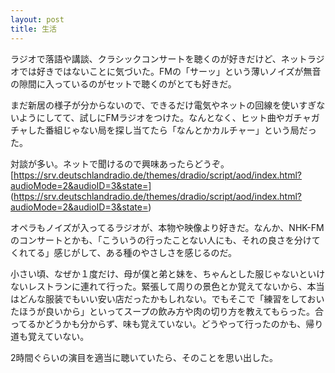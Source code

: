 ```yaml
---
layout: post
title: 生活
---
```


ラジオで落語や講談、クラシックコンサートを聴くのが好きだけど、ネットラジオでは好きではないことに気づいた。FMの「サーッ」という薄いノイズが無音の隙間に入っているのがセットで聴くのがとても好きだ。

まだ新居の様子が分からないので、できるだけ電気やネットの回線を使いすぎないようにしてて、試しにFMラジオをつけた。なんとなく、ヒット曲やガチャガチャした番組じゃない局を探し当てたら「なんとかカルチャー」という局だった。

対談が多い。ネットで聞けるので興味あったらどうぞ。 
[https://srv.deutschlandradio.de/themes/dradio/script/aod/index.html?audioMode=2&audioID=3&state=]
(https://srv.deutschlandradio.de/themes/dradio/script/aod/index.html?audioMode=2&audioID=3&state=)

オペラもノイズが入ってるラジオが、本物や映像より好きだ。なんか、NHK-FMのコンサートとかも、「こういうの行ったことない人にも、それの良さを分けてくれてる」感じがして、ある種のやさしさを感じるのだ。

小さい頃、なぜか１度だけ、母が僕と弟と妹を、ちゃんとした服じゃないといけないレストランに連れて行った。緊張して周りの景色とか覚えてないから、本当はどんな服装でもいい安い店だったかもしれない。でもそこで「練習をしておいたほうが良いから」といってスープの飲み方や肉の切り方を教えてもらった。合ってるかどうかも分からず、味も覚えていない。どうやって行ったのかも、帰り道も覚えていない。

2時間ぐらいの演目を適当に聴いていたら、そのことを思い出した。

